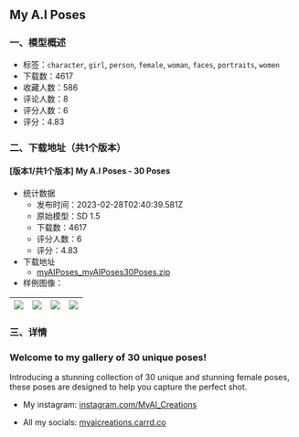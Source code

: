 ## My A.I Poses
### 一、模型概述

- 标签：`character`, `girl`, `person`, `female`, `woman`, `faces`, `portraits`, `women`
- 下载数：4617
- 收藏人数：586
- 评论人数：8
- 评分人数：6
- 评分：4.83

### 二、下载地址（共1个版本）

#### [版本1/共1个版本] My A.I Poses - 30 Poses

- 统计数据
  - 发布时间：2023-02-28T02:40:39.581Z
  - 原始模型：SD 1.5
  - 下载数：4617
  - 评分人数：6
  - 评分：4.83
- 下载地址
  - [myAIPoses_myAIPoses30Poses.zip](https://civitai.com/api/download/models/16445)
- 样例图像：

| <img src="https://image.civitai.com/xG1nkqKTMzGDvpLrqFT7WA/126134ba-3d30-49d8-886b-9a6d178e1500/width=450/165985.jpeg" /> | <img src="https://image.civitai.com/xG1nkqKTMzGDvpLrqFT7WA/32f3680b-222b-4af0-88c0-97a23efec400/width=450/165994.jpeg" /> | <img src="https://image.civitai.com/xG1nkqKTMzGDvpLrqFT7WA/72b9920c-d973-4561-4dac-d079baf1fd00/width=450/165993.jpeg" /> | <img src="https://image.civitai.com/xG1nkqKTMzGDvpLrqFT7WA/85560051-976b-4fce-6329-1bee10179500/width=450/165992.jpeg" /> |
| ---- | ---- | ---- | ---- |


### 三、详情
<h3>Welcome to my gallery of 30 unique poses!</h3><p>Introducing a stunning collection of 30 unique and stunning female poses, these poses are designed to help you capture the perfect shot.</p><p></p><ul><li><p>My instagram: <a rel="ugc" href="https://www.instagram.com/myai_creations/">instagram.com/MyAI_Creations</a></p></li><li><p>All my socials: <a rel="ugc" href="https://myaicreations.carrd.co/">myaicreations.carrd.co</a></p></li></ul><p></p>